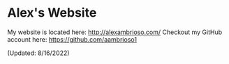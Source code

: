 # Alex's Website

My website is located here:  http://alexambrioso.com/
Checkout my GitHub account here:  https://github.com/aambrioso1  

(Updated: 8/16/2022)